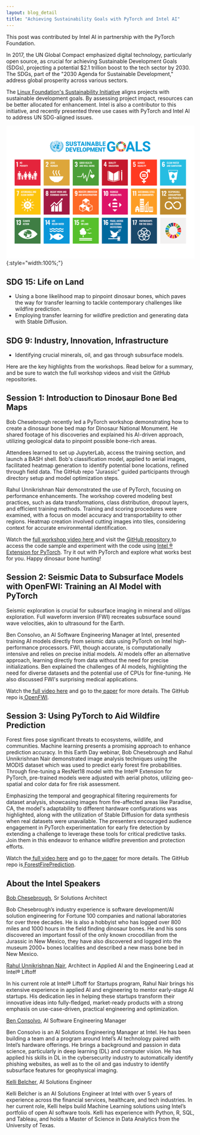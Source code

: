 ```yaml
---
layout: blog_detail
title: "Achieving Sustainability Goals with PyTorch and Intel AI"
---
```

This post was contributed by Intel AI in partnership with the PyTorch Foundation.

In 2017, the UN Global Compact emphasized digital technology, particularly open source, as crucial for achieving Sustainable Development Goals (SDGs), projecting a potential $2.1 trillion boost to the tech sector by 2030. The SDGs, part of the "2030 Agenda for Sustainable Development," address global prosperity across various sectors.

The [Linux Foundation's Sustainability Initiative](https://www.linuxfoundation.org/projects/sustainability) aligns projects with sustainable development goals. By assessing project impact, resources can be better allocated for enhancement. Intel is also a contributor to this initiative, and recently presented three use cases with PyTorch and Intel AI to address UN SDG-aligned issues.

![Sustainability Goals](/assets/images/achieving-sustainability-goals.png){:style="width:100%;"}

## SDG 15: Life on Land

* Using a bone likelihood map to pinpoint dinosaur bones, which paves the way for transfer learning to tackle contemporary challenges like wildfire prediction.
* Employing transfer learning for wildfire prediction and generating data with Stable Diffusion.

## SDG 9: Industry,  Innovation, Infrastructure

* Identifying crucial minerals, oil, and gas through subsurface models.

Here are the key highlights from the workshops. Read below for a summary, and be sure to watch the full workshop videos and visit the GitHub repositories.

## Session 1:  Introduction to Dinosaur Bone Bed Maps

Bob Chesebrough  recently  led a PyTorch workshop demonstrating how to create a dinosaur bone bed map for Dinosaur National Monument. He shared footage of his discoveries and explained his AI-driven approach, utilizing geological data to pinpoint possible bone-rich areas. 

Attendees learned to set up JupyterLab, access the training section, and launch a BASH shell. Bob's classification model, applied to aerial images, facilitated heatmap generation to identify potential bone locations, refined through field data. The GitHub repo "Jurassic" guided participants through directory setup and model optimization steps. 

Rahul Unnikrishnan Nair demonstrated the use of PyTorch, focusing on performance enhancements. The workshop covered modeling best practices, such as data transformations, class distribution, dropout layers, and efficient training methods. Training and scoring procedures were examined, with a focus on model accuracy and transportability to other regions. Heatmap creation involved cutting images into tiles, considering context for accurate environmental identification.  

Watch the [full workshop video here ](https://www.youtube.com/watch?v=w4JmPkqnD0E)and visit the [GitHub repository ](https://github.com/intelsoftware/jurassic)to access the code sample and experiment with the code using [Intel ® Extension for PyTorch](https://pytorch.org/tutorials/recipes/recipes/intel_extension_for_pytorch.html). Try it out with PyTorch and explore what works best for you. Happy dinosaur bone hunting! 

## Session 2: Seismic Data to Subsurface Models with OpenFWI: Training an AI Model with PyTorch

Seismic exploration is crucial for subsurface imaging in mineral and oil/gas exploration. Full waveform inversion (FWI) recreates subsurface sound wave velocities, akin to ultrasound for the Earth. 

Ben Consolvo, an AI Software Engineering Manager at Intel, presented training AI models directly from seismic data using PyTorch on Intel high-performance processors. FWI, though accurate, is computationally intensive and relies on precise initial models. AI models offer an alternative approach, learning directly from data without the need for precise initializations. Ben explained the challenges of AI models, highlighting the need for diverse datasets and the potential use of CPUs for fine-tuning. He also discussed FWI's surprising medical applications. 

Watch the[ full video here](https://www.youtube.com/watch?v=zvk3Rr-OjU0) and go to the[ paper](https://betterprogramming.pub/seismic-data-to-subsurface-models-with-openfwi-bcca0218b4e8) for more details. The GitHub repo is[ OpenFWI](https://github.com/lanl/OpenFWI).

## Session 3:  Using PyTorch to Aid Wildfire Prediction

Forest fires pose significant threats to ecosystems, wildlife, and communities. Machine learning presents a promising approach to enhance prediction accuracy. In this  Earth Day webinar, Bob Chesebrough and Rahul Unnikrishnan Nair demonstrated  image analysis techniques using the MODIS dataset which was used  to predict early forest fire probabilities. Through fine-tuning a ResNet18 model with the Intel® Extension for PyTorch, pre-trained models were adjusted with  aerial photos, utilizing geo-spatial and color data for fire risk assessment.

Emphasizing the temporal and geographical filtering requirements for dataset analysis, showcasing images from fire-affected areas like Paradise, CA, the model's adaptability to different hardware configurations was highlighted, along with the utilization of Stable Diffusion for data synthesis when real datasets were unavailable. The presenters encouraged  audience engagement in PyTorch experimentation for early fire detection by  extending a challenge to leverage these tools for critical predictive tasks. Join them in this endeavor to enhance wildfire prevention and protection efforts.

Watch the[ full video here](https://www.youtube.com/watch?v=gSC_IHyx0IM) and go to the[ paper](https://www.intel.com/content/www/us/en/developer/articles/technical/predicting-forest-fires-using-pytorch.html) for more details. The GitHub repo is[ ForestFirePrediction](https://github.com/IntelSoftware/ForestFirePrediction).

## About the Intel Speakers

[Bob Chesebrough](https://www.linkedin.com/in/robertchesebrough/), Sr Solutions Architect

Bob Chesebrough’s industry experience is software development/AI solution engineering for Fortune 100 companies and national laboratories for over three decades. He is also a hobbyist who has logged over 800 miles and 1000 hours in the field finding dinosaur bones. He and his sons discovered an important fossil of the only known crocodilian from the Jurassic in New Mexico, they have also discovered and logged into the museum 2000+ bones localities and described a new mass bone bed in New Mexico.

[Rahul Unnikrishnan Nair](https://www.linkedin.com/in/rahulunair/), Architect in Applied AI and the Engineering Lead at Intel® Liftoff

In his current role at Intel® Liftoff for Startups program, Rahul Nair brings his extensive experience in applied AI and engineering to mentor early-stage AI startups. His dedication lies in helping these startups transform their innovative ideas into fully-fledged, market-ready products with a strong emphasis on use-case-driven, practical engineering and optimization.

[Ben Consolvo](https://www.linkedin.com/in/bconsolvo/), AI Software Engineering Manager

Ben Consolvo is an AI Solutions Engineering Manager at Intel. He has been building a team and a program around Intel’s AI technology paired with Intel’s hardware offerings. He brings a background and passion in data science, particularly in deep learning (DL) and computer vision. He has applied his skills in DL in the cybersecurity industry to automatically identify phishing websites, as well as to the oil and gas industry to identify subsurface features for geophysical imaging.

[Kelli Belcher](https://www.linkedin.com/in/kelli-belcher/), AI Solutions Engineer

Kelli Belcher is an AI Solutions Engineer at Intel with over 5 years of experience across the financial services, healthcare, and tech industries. In her current role, Kelli helps build Machine Learning solutions using Intel’s portfolio of open AI software tools. Kelli has experience with Python, R, SQL, and Tableau, and holds a Master of Science in Data Analytics from the University of Texas.
